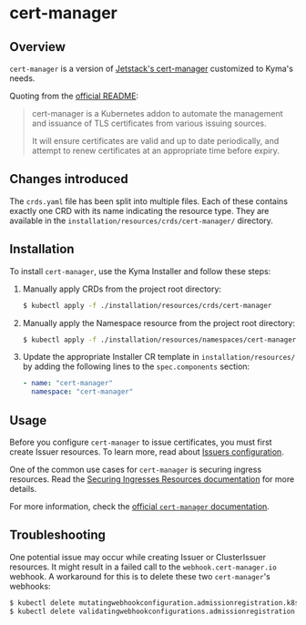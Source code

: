 # cert-manager

## Overview

`cert-manager` is a version of [Jetstack's cert-manager](https://cert-manager.io) customized to Kyma's needs.

Quoting from the [official README](https://github.com/jetstack/cert-manager):

>cert-manager is a Kubernetes addon to automate the management and issuance of
>TLS certificates from various issuing sources.
>
>It will ensure certificates are valid and up to date periodically, and attempt
>to renew certificates at an appropriate time before expiry.

## Changes introduced

The `crds.yaml` file has been split into multiple files. Each of these contains exactly one CRD with its name indicating the resource type. They are available in the `installation/resources/crds/cert-manager/` directory.

## Installation

To install `cert-manager`, use the Kyma Installer and follow these steps:

1. Manually apply CRDs from the project root directory:

   ```bash
   $ kubectl apply -f ./installation/resources/crds/cert-manager
   ```

2. Manually apply the Namespace resource from the project root directory:

   ```bash
   $ kubectl apply -f ./installation/resources/namespaces/cert-manager
   ```

3. Update the appropriate Installer CR template in `installation/resources/` by adding the following lines to the `spec.components` section:

    ```yaml
    - name: "cert-manager"
      namespace: "cert-manager"
    ```

## Usage

Before you configure `cert-manager` to issue certificates, you must first create Issuer resources. To learn more, read about [Issuers configuration](https://cert-manager.io/docs/configuration/).

One of the common use cases for `cert-manager` is securing ingress resources. Read the [Securing Ingresses Resources documentation](https://cert-manager.io/docs/usage/ingress/) for more details.

For more information, check the [official `cert-manager` documentation](https://cert-manager.io/docs/).

## Troubleshooting

One potential issue may occur while creating Issuer or ClusterIssuer resources. It might result in a failed call to the `webhook.cert-manager.io` webhook. A workaround for this is to delete these two `cert-manager`'s webhooks:

```bash
$ kubectl delete mutatingwebhookconfiguration.admissionregistration.k8s.io cert-manager-webhook
$ kubectl delete validatingwebhookconfigurations.admissionregistration.k8s.io cert-manager-webhook
```
